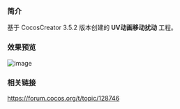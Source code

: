 ### 简介
基于 CocosCreator 3.5.2 版本创建的 **UV动画移动扰动** 工程。

### 效果预览
![image](../../../gif/202207/2022072104.gif)

### 相关链接 
https://forum.cocos.org/t/topic/128746